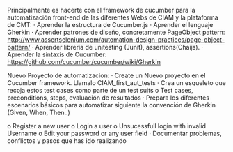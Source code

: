 Principalmente es hacerte con el framework de cucumber para la automatización front-end de las diferentes Webs de CIAM y la plataforma de CMT:
·         Aprender la estructura de Cucumber.js
·         Aprender el lenguaje Gherkin
·         Aprender patrones de diseño, concretamente PageObject pattern: http://www.assertselenium.com/automation-design-practices/page-object-pattern/
·         Aprender librería de unitesting (Junit), assertions(Chaijs).
·         Aprender la sintaxis de Cucumber: https://github.com/cucumber/cucumber/wiki/Gherkin

Nuevo Proyecto de automatizacion:
·         Create un Nuevo proyecto en el Cucumber framework. Llamalo CIAM_first_aut_tests
·         Crea un esqueleto que recoja estos test cases como parte de un test suits
o   Test cases, preconditions, steps, evaluación de resultados
·         Prepara los diferentes escenarios básicos para automatizar siguiente la convención de Gherkin (Given, When, Then..)

o   Register a new user
o   Login a user
o   Unsucessfull login with invalid Username
o   Edit your password or any user field
·         Documentar problemas, conflictos y pasos que has ido realizando
